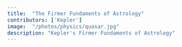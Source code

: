 ```yaml
---
title:  "The Firmer Fundaments of Astrology"
contributors: ['Kepler']
image:  "/photos/physics/quasar.jpg"
description: "Kepler's Firmer Fundaments of Astrology"
---
```


